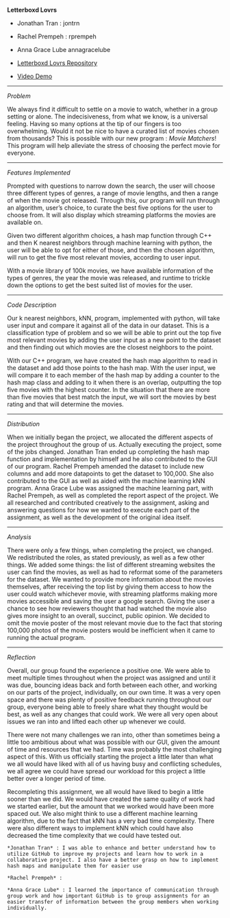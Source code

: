 **Letterboxd Lovrs**

-	Jonathan Tran : jontrn

-	Rachel Prempeh : rprempeh

-	Anna Grace Lube  annagracelube

-	[Letterboxd Lovrs Repository](https://github.com/annagracelube/Letterboxd_Lovrs)

-	[Video Demo]()

---

*Problem*

We always find it difficult to settle on a movie to watch, whether in a group setting or alone. The indecisiveness, from what we know, is a universal feeling. Having so many options at the tip of our fingers is too overwhelming. Would it not be nice to have a curated list of movies chosen from thousands? This is possible with our new program : *Movie Matchers*! This program will help alleviate the stress of choosing the perfect movie for everyone.  

---

*Features Implemented*

Prompted with questions to narrow down the search, the user will choose three different types of genres, a range of movie lengths, and then a range of when the movie got released. Through this, our program will run through an algorithm, user’s choice, to curate the best five options for the user to choose from. It will also display which streaming platforms the movies are available on.

Given two different algorithm choices, a hash map function through C++ and then K nearest neighbors through machine learning with python, the user will be able to opt for either of those, and then the chosen algorithm, will run to get the five most relevant movies, according to user input.

With a movie library of 100k movies, we have available information of the types of genres, the year the movie was released, and runtime to trickle down the options to get the best suited list of movies for the user.

---

*Code Description*

Our k nearest neighbors, kNN, program, implemented with python, will take user input and compare it against all of the data in our dataset. This is a classification type of problem and so we will be able to print out the top five most relevant movies by adding the user input as a new point to the dataset and then finding out which movies are the closest neighbors to the point. 

With our C++ program, we have created the hash map algorithm to read in the dataset and add those points to the hash map. With the user input, we will compare it to each member of the hash map by adding a counter to the hash map class and adding to it when there is an overlap, outputting the top five movies with the highest counter. In the situation that there are more than five movies that best match the input, we will sort the movies by best rating and that will determine the movies.

---

*Distribution*

When we initially began the project, we allocated the different aspects of the project throughout the group of us. Actually executing the project, some of the jobs changed. Jonathan Tran ended up completing the hash map function and implementation by himself and he also contributed to the GUI of our program. Rachel Prempeh amended the dataset to include new columns and add more datapoints to get the dataset to 100,000. She also contributed to the GUI as well as aided with the machine learning kNN program. Anna Grace Lube was assigned the machine learning part, with Rachel Prempeh, as well as completed the report aspect of the project. We all researched and contributed creatively to the assignment, asking and answering questions for how we wanted to execute each part of the assignment, as well as the development of the original idea itself.

---

*Analysis*

There were only a few things, when completing the project, we changed. We redistributed the roles, as stated previously, as well as a few other things. We added some things: the list of different streaming websites the user can find the movies, as well as had to reformat some of the parameters for the dataset. We wanted to provide more information about the movies themselves, after receiving the top list by giving them access to how the user could watch whichever movie, with streaming platforms making more movies accessible and saving the user a google search. Giving the user a chance to see how reviewers thought that had watched the movie also gives more insight to an overall, succinct, public opinion. We decided to omit the movie poster of the most relevant movie due to the fact that storing 100,000 photos of the movie posters would be inefficient when it came to running the actual program.

---

*Reflection*

Overall, our group found the experience a positive one. We were able to meet multiple times throughout when the project was assigned and until it was due, bouncing ideas back and forth between each other, and working on our parts of the project, individually, on our own time. It was a very open space and there was plenty of positive feedback running throughout our group, everyone being able to freely share what they thought would be best, as well as any changes that could work. We were all very open about issues we ran into and lifted each other up whenever we could.

There were not many challenges we ran into, other than sometimes being a little too ambitious about what was possible with our GUI, given the amount of time and resources that we had. Time was probably the most challenging aspect of this. With us officially starting the project a little later than what we all would have liked with all of us having busy and conflicting schedules, we all agree we could have spread our workload for this project a little better over a longer period of time.

Recompleting this assignment, we all would have liked to begin a little sooner than we did. We would have created the same quality of work had we started earlier, but the amount that we worked would have been more spaced out. We also might think to use a different machine learning algorithm, due to the fact that kNN has a very bad time complexity. There were also different ways to implement kNN which could have also decreased the time complexity that we could have tested out.

	*Jonathan Tran* : I was able to enhance and better understand how to utilize GitHub to improve my projects and learn how to work in a collaborative project. I also have a better grasp on how to implement hash maps and manipulate them for easier use

	*Rachel Prempeh* : 

	*Anna Grace Lube* : I learned the importance of communication through group work and how important GitHub is to group assignments for an easier transfer of information between the group members when working individually.
